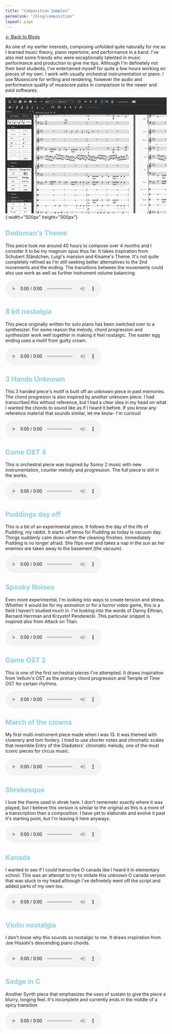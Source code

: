 ```yaml
---
title: "Composition Samples"
permalink: "/blog/composition"
layout: page
---
```


[← Back to Blogs](/blog)

As one of my earlier interests, composing unfolded quite naturally for me as I learned music theory, piano repertoire, and performance in a band. I've also met some friends who were exceptionally talented in music performance and production to give me tips. Although I'm definetely not their best students, I've entertained myself for quite a few hours working on pieces of my own. I work with usually orchestral instrumentation or piano. I use Musescore for writing and rendering, however the audio and performance quality of muescore pales in comparison to the newer and paid softwares. 

![alt text](../assets/images/musescore.png){:width="500px" height="500px"}

## <span style="color: #89CFF0;">Dodoman's Theme</span>

This peice took me around 40 hours to compose over 4 months and I consider it to be my magnum opus thus far. It takes inspiration from Schubert Ständchen, Luigi's mansion and Kisame's Theme. It's not quite completely refined as I'm still seeking better alternatives to the 2nd movements and the ending. The transitions between the movements could also use work as well as further instrument volume balancing. 

<html>
<body>
  <audio controls>
    <source src="../assets/audio/dodoman_theme.mp3" type="audio/mpeg">
    Your browser does not support the audio element.
  </audio>
</body>
</html>

## <span style="color: #89CFF0;">8 bit nostalgia</span>

This piece originally written for solo piano has been switched over to a synthesizer. For some reason the melody, chord progression and synthesizer work well together in making it feel nostalgic. The easter egg ending uses a motif from guilty crown. 

<html>
<body>
  <audio controls>
    <source src="../assets/audio/8_bit_nostalgia.mp3" type="audio/mpeg">
    Your browser does not support the audio element.
  </audio>
</body>
</html>

## <span style="color: #89CFF0;">3 Hands Unknown</span>

This 3 handed piece's motif is built off an unknown piece in past memories. The chord progresion is also inspired by another unknown piece. I had transcribed this without reference, but I had a clear idea in my head on what I wanted the chords to sound like as if I heard it before. If you know any reference material that sounds similar, let me know- I'm curious!

<html>
<body>
  <audio controls>
    <source src="../assets/audio/4hand_remix.mp3" type="audio/mpeg">
    Your browser does not support the audio element.
  </audio>
</body>
</html>

## <span style="color: #89CFF0;">Game OST 4</span>

This is orchestral piece was inspired by Sonny 2 music with new instrumentation, counter melody and progression. The full piece is still in the works. 

<html>
<body>
  <audio controls>
    <source src="../assets/audio/Game_OST_4.mp3" type="audio/mpeg">
    Your browser does not support the audio element.
  </audio>
</body>
</html>

## <span style="color: #89CFF0;">Puddings day off</span>

This is a bit of an experimental piece. It follows the day of the life of Pudding, my rabbit. It starts off tense for Pudding as today is vacuum day. Things suddenly calm down when the cleaning finishes. Immediately Pudding is no longer afraid. She flips over and takes a nap in the sun as her enemies are taken away to the basement (the vacuum).

<html>
<body>
  <audio controls>
    <source src="../assets/audio/Puddings_day_off.mp3" type="audio/mpeg">
    Your browser does not support the audio element.
  </audio>
</body>
</html>

## <span style="color: #89CFF0;">Spooky Noises</span>

Even more experimental, I'm looking into ways to create tension and stress. Whether it would be for my animation or for a horror video game, this is a field I haven't studied much in. I'm looking into the words of Danny Elfman, Bernard Herrman and Krzystof Penderecki. This particular snippet is inspired also from Attack on Titan. 

<html>
<body>
  <audio controls>
    <source src="../assets/audio/spooky_noise.mp3" type="audio/mpeg">
    Your browser does not support the audio element.
  </audio>
</body>
</html>

## <span style="color: #89CFF0;">Game OST 2</span>

This is one of the first orchestral pieces I've attempted. It draws inspiration from Vellum's OST as the primary chord progression and Temple of Time OST for certain rhythms. 

<html>
<body>
  <audio controls>
    <source src="../assets/audio/Game_OST_3.mp3" type="audio/mpeg">
    Your browser does not support the audio element.
  </audio>
</body>
</html>

## <span style="color: #89CFF0;">March of the clowns</span>

My first multi-instrument piece made when I was 13. It was themed with clownery and tom foolery. I tried to use shorter notes and chromatic scales that resemble Entry of the Gladiators' chromatic melody, one of the most iconic pieces for circus music. 

<html>
<body>
  <audio controls>
    <source src="../assets/audio/March_of_the_clowns.mp3" type="audio/mpeg">
    Your browser does not support the audio element.
  </audio>
</body>
</html>

## <span style="color: #89CFF0;">Shrekesque</span>

I love the theme used in shrek here. I don't rememebr exactly where it was played, but I believe this version is similar to the original as this is a more of a transcription than a composition. I have yet to elaborate and evolve it past it's starting point, but I'm leaving it here anyways. 

<html>
<body>
  <audio controls>
    <source src="../assets/audio/shrekesque.mp3" type="audio/mpeg">
    Your browser does not support the audio element.
  </audio>
</body>
</html>

## <span style="color: #89CFF0;">Kanada</span>

I wanted to see if I could transcribe O canada like I heard it in elementary school. This was an attempt to try to imitate this unknown O canada version that was stuck in my head although I've definetely went off the script and added parts of my own too. 

<html>
<body>
  <audio controls>
    <source src="../assets/audio/Kanada.mp3" type="audio/mpeg">
    Your browser does not support the audio element.
  </audio>
</body>
</html>

## <span style="color: #89CFF0;">Violin nostalgia</span>

I don't know why this sounds so nostalgic to me. It draws inspiration from Joe Hisashi's descending piano chords. 

<html>
<body>
  <audio controls>
    <source src="../assets/audio/violin_nostalgia.mp3" type="audio/mpeg">
    Your browser does not support the audio element.
  </audio>
</body>
</html>

## <span style="color: #89CFF0;">Sadge in C</span>

Another Synth piece that emphasizes the uses of sustain to give the piece a blurry, longing feel. It's incomplete and currently ends in the middle of a spicy transition

<html>
<body>
  <audio controls>
    <source src="../assets/audio/sadgeC.mp3" type="audio/mpeg">
    Your browser does not support the audio element.
  </audio>
</body>
</html>
